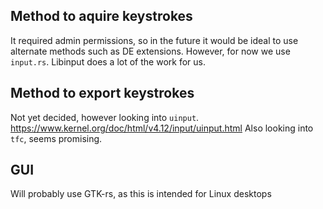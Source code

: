 ## Method to aquire keystrokes
It required admin permissions, so in the future it would be ideal to use 
alternate methods such as DE extensions. However, for now we use `input.rs`.
Libinput does a lot of the work for us.

## Method to export keystrokes
Not yet decided, however looking into `uinput`. 
https://www.kernel.org/doc/html/v4.12/input/uinput.html Also looking into 
`tfc`, seems promising.

## GUI
Will probably use GTK-rs, as this is intended for Linux desktops
